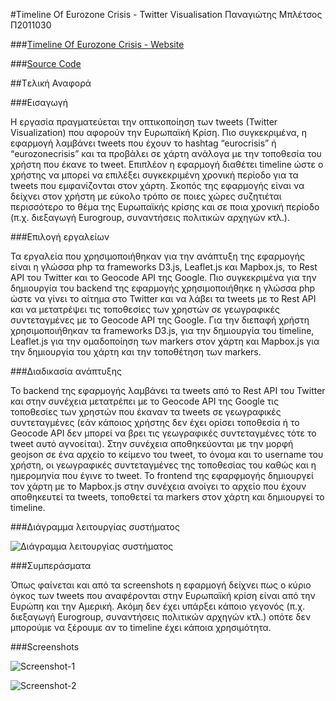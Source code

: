#Timeline Of Eurozone Crisis - Twitter Visualisation
Παναγιώτης Μπλέτσος
Π2011030

###[Timeline Of Eurozone Crisis - Website](http://83.212.123.239)

###[Source Code](https://github.com/Panagiotis-Bletsos/Timeline_Of_Eurozone_Crisis-Twitter_Visualization)

##Tελική Αναφορά

###Εισαγωγή

Η εργασία πραγματεύεται την οπτικοποίηση των tweets (Twitter Visualization) που αφορούν την Ευρωπαϊκή Κρίση. Πιο συγκεκριμένα, η εφαρμογή λαμβάνει tweets που έχουν το hashtag “eurocrisis” ή “eurozonecrisis” και τα προβάλει σε χάρτη ανάλογα με την τοποθεσία του χρήστη που έκανε το tweet. Επιπλέον η εφαρμογή διαθέτει timeline ώστε ο χρήστης να μπορεί να επιλέξει συγκεκριμένη χρονική περίοδο για τα tweets που εμφανίζονται στον χάρτη. Σκοπός της εφαρμογής είναι να δείχνει στον χρήστη με εύκολο τρόπο σε ποιες χώρες συζητιέται περισσότερο το θέμα της Ευρωπαϊκής κρίσης και σε ποια χρονική περίοδο (π.χ. διεξαγωγή Eurogroup, συναντήσεις πολιτικών αρχηγών κτλ.).

###Επιλογή εργαλείων

Τα εργαλεία που χρησιμοποιήθηκαν για την ανάπτυξη της εφαρμογής είναι η γλώσσα php τα frameworks D3.js, Leaflet.js και Mapbox.js, το Rest API του Twitter και το Geocode API της Google. Πιο συγκεκριμένα για την δημιουργία του backend της εφαρμογής χρησιμοποιήθηκε η γλώσσα php ώστε να γίνει το αίτημα στο Twitter και να λάβει τα tweets με το Rest API και να μετατρέψει τις τοποθεσίες των χρηστών σε γεωγραφικές συντεταγμένες με το Geocode API της Google. Για την διεπαφή χρήστη χρησιμοποιήθηκαν τα frameworks D3.js, για την δημιουργία του timeline, Leaflet.js για την ομαδοποίηση των markers στον χάρτη και Mapbox.js για την δημιουργία του χάρτη και την τοποθέτηση των markers.

###Διαδικασία ανάπτυξης

Το backend της εφαρμογής λαμβάνει τα tweets από το Rest API του Twitter και στην συνέχεια μετατρέπει με το Geocode API της Google τις τοποθεσίες των χρηστών που έκαναν τα tweets σε γεωγραφικές συντεταγμένες (εάν κάποιος χρήστης δεν έχει ορίσει τοποθεσία ή το Geocode API δεν μπορεί να βρει τις γεωγραφικές συντεταγμένες τότε το tweet αυτό αγνοείται). Στην συνέχεια αποθηκεύονται με την μορφή geojson σε ένα αρχείο το κείμενο του tweet, το όνομα και το username του χρήστη, οι γεωγραφικές συντεταγμένες της τοποθεσίας του καθώς και η ημερομηνία που έγινε το tweet.
To frontend της εφαρφμογής δημιουργεί τον χάρτη με το Mapbox.js στην συνέχεια ανοίγει το αρχείο που έχουν αποθηκευτεί τα tweets, τοποθετεί τα markers στον χάρτη και δημιουργεί το timeline.

###Διάγραμμα λειτουργίας συστήματος

![Διάγραμμα λειτουργίας συστήματος](https://github.com/courses-ionio/sw/blob/master/projects_2015/Π2011030/img/Διάγραμμα%20λειτουργίας%20συστήματος.001.jpg)

###Συμπεράσματα

Όπως φαίνεται και από τα screenshots η εφαρμογή δείχνει πως ο κύριο όγκος των tweets που αναφέρονται στην Ευρωπαϊκή κρίση είναι από την Ευρώπη και την Αμερική. Ακόμη δεν έχει υπάρξει κάποιο γεγονός (π.χ. διεξαγωγή Eurogroup, συναντήσεις πολιτικών αρχηγών κτλ.) οπότε δεν μπορούμε να ξέρουμε αν το timeline έχει κάποια χρησιμότητα.

###Screenshots

![Screenshot-1](https://raw.githubusercontent.com/courses-ionio/sw/master/projects_2015/Π2011030/img/Screen%20Shot%202015-05-31%20at%2000.48.13.png)

![Screenshot-2](https://github.com/courses-ionio/sw/blob/master/projects_2015/Π2011030/img/Screen%20Shot%202015-05-31%20at%2000.48.29.png)